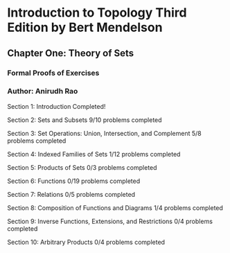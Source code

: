 # Introduction to Topology Third Edition by Bert Mendelson
## Chapter One: Theory of Sets

### Formal Proofs of Exercises
### Author: Anirudh Rao

Section 1: Introduction
  Completed!

Section 2: Sets and Subsets
  9/10 problems completed

Section 3: Set Operations: Union, Intersection, and Complement
  5/8 problems completed

Section 4: Indexed Families of Sets
  1/12 problems completed

Section 5: Products of Sets
  0/3 problems completed

Section 6: Functions
  0/19 problems completed

Section 7: Relations
  0/5 problems completed

Section 8: Composition of Functions and Diagrams
  1/4 problems completed

Section 9: Inverse Functions, Extensions, and Restrictions
  0/4 problems completed

Section 10: Arbitrary Products
  0/4 problems completed
